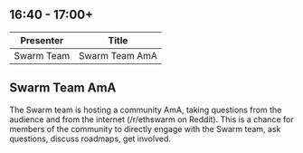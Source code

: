 ## 16:40 - 17:00+
| Presenter |Title|
| -------- | -------- |
| Swarm Team | Swarm Team AmA | 


## Swarm Team AmA
The Swarm team is hosting a community AmA, taking questions from the audience and from the internet (/r/ethswarm on Reddit). This is a chance for members of the community to directly engage with the Swarm team, ask questions, discuss roadmaps, get involved. 
